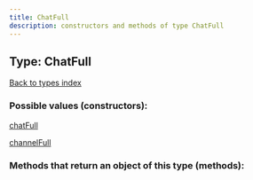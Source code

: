 ```yaml
---
title: ChatFull
description: constructors and methods of type ChatFull
---
```

## Type: ChatFull  
[Back to types index](index.md)



### Possible values (constructors):

[chatFull](../constructors/chatFull.md)  

[channelFull](../constructors/channelFull.md)  



### Methods that return an object of this type (methods):



